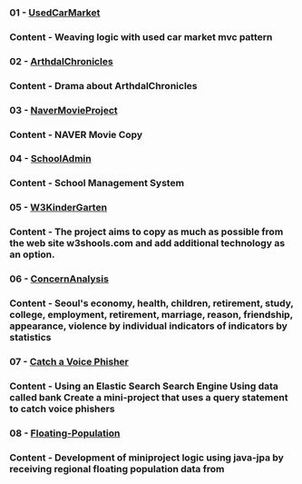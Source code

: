 ### 01 - [UsedCarMarket](https://github.com/angle2v/UsedCarMarket)
### Content - Weaving logic with used car market mvc pattern
### 02 - [ArthdalChronicles](https://github.com/angle2v/ArthdalChronicles)
### Content - Drama about ArthdalChronicles
### 03 - [NaverMovieProject](https://github.com/angle2v/NaverMovieProject)
### Content - NAVER Movie Copy
### 04 - [SchoolAdmin](https://github.com/angle2v/SchoolAdmin)
### Content - School Management System 
### 05 - [W3KinderGarten](https://github.com/angle2v/W3KinderGarten)
### Content - The project aims to copy as much as possible from the web site w3shools.com and add additional technology as an option.
### 06 - [ConcernAnalysis](https://github.com/angle2v/ConcernAnalysis)
### Content - Seoul's economy, health, children, retirement, study, college, employment, retirement, marriage, reason, friendship, appearance, violence by individual indicators of indicators by statistics
### 07 - [Catch a Voice Phisher](https://github.com/angle2v/ElasticSearch)
### Content - Using an Elastic Search Search Engine Using data called bank Create a mini-project that uses a query statement to catch voice phishers
### 08 - [Floating-Population](https://github.com/angle2v/Floating-Population)
### Content - Development of miniproject logic using java-jpa by receiving regional floating population data from
